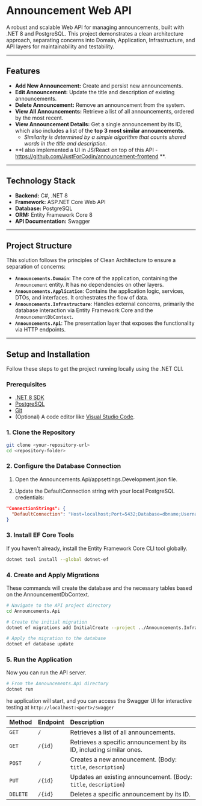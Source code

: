 # Announcement Web API

A robust and scalable Web API for managing announcements, built with .NET 8 and PostgreSQL. This project demonstrates a clean architecture approach, separating concerns into Domain, Application, Infrastructure, and API layers for maintainability and testability.

---

## Features

* **Add New Announcement:** Create and persist new announcements.
* **Edit Announcement:** Update the title and description of existing announcements.
* **Delete Announcement:** Remove an announcement from the system.
* **View All Announcements:** Retrieve a list of all announcements, ordered by the most recent.
* **View Announcement Details:** Get a single announcement by its ID, which also includes a list of the **top 3 most similar announcements**.
    * *Similarity is determined by a simple algorithm that counts shared words in the title and description.*
* **I also implemented a UI in JS/React on top of this API - https://github.com/JustForCodin/announcement-frontend **.

---

## Technology Stack

* **Backend:** C#, .NET 8
* **Framework:** ASP.NET Core Web API
* **Database:** PostgreSQL
* **ORM:** Entity Framework Core 8
* **API Documentation:** Swagger

---

## Project Structure

This solution follows the principles of Clean Architecture to ensure a separation of concerns:

* **`Announcements.Domain`**: The core of the application, containing the `Announcement` entity. It has no dependencies on other layers.
* **`Announcements.Application`**: Contains the application logic, services, DTOs, and interfaces. It orchestrates the flow of data.
* **`Announcements.Infrastructure`**: Handles external concerns, primarily the database interaction via Entity Framework Core and the `AnnouncementDbContext`.
* **`Announcements.Api`**: The presentation layer that exposes the functionality via HTTP endpoints.

---

## Setup and Installation

Follow these steps to get the project running locally using the .NET CLI.

### Prerequisites

* [.NET 8 SDK](https://dotnet.microsoft.com/download/dotnet/8.0)
* [PostgreSQL](https://www.postgresql.org/download/)
* [Git](https://git-scm.com/downloads/)
* (Optional) A code editor like [Visual Studio Code](https://code.visualstudio.com/).

### 1. Clone the Repository

```bash
git clone <your-repository-url>
cd <repository-folder>
```

### 2. Configure the Database Connection
1. Open the Announcements.Api/appsettings.Development.json file.

2. Update the DefaultConnection string with your local PostgreSQL credentials:

```json
"ConnectionStrings": {
  "DefaultConnection": "Host=localhost;Port=5432;Database=dbname;Username=your_pg_user;Password=your_pg_password"
}
```

### 3. Install EF Core Tools
If you haven't already, install the Entity Framework Core CLI tool globally.

```bash
dotnet tool install --global dotnet-ef
```

### 4. Create and Apply Migrations
These commands will create the database and the necessary tables based on the AnnouncementDbContext.

```bash
# Navigate to the API project directory
cd Announcements.Api

# Create the initial migration
dotnet ef migrations add InitialCreate --project ../Announcements.Infrastructure

# Apply the migration to the database
dotnet ef database update
```

### 5. Run the Application
Now you can run the API server.

```bash
# From the Announcements.Api directory
dotnet run
```

he application will start, and you can access the Swagger UI for interactive testing at `http://localhost:<port>/swagger`

| Method   | Endpoint | Description                                                        |
| :------- | :------- | :----------------------------------------------------------------- |
| `GET`    | `/`      | Retrieves a list of all announcements.                             |
| `GET`    | `/{id}`  | Retrieves a specific announcement by its ID, including similar ones. |
| `POST`   | `/`      | Creates a new announcement. (Body: `title`, `description`)         |
| `PUT`    | `/{id}`  | Updates an existing announcement. (Body: `title`, `description`)   |
| `DELETE` | `/{id}`  | Deletes a specific announcement by its ID.                         |
